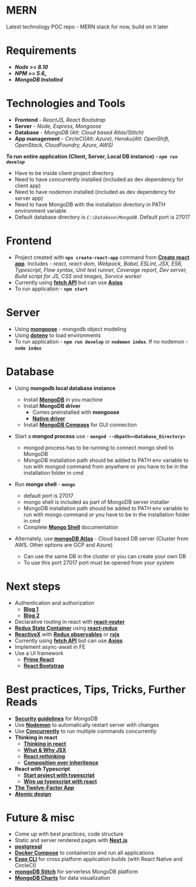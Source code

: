 # MERN
Latest technology POC repo - MERN stack for now, build on it later

# Requirements
* ***Node >= 8.10***
* ***NPM >= 5.6_***
* ***MongoDB Installed***

# Technologies and Tools
* **Frontend** - *ReactJS, React Bootstrap*
* **Server** - *Node, Express, Mongoose*
* **Database** - *MongoDB (Alt: Cloud based Atlas/Stitch)*
* **App management** - *CircleCI(Alt: Azure), Heroku(Alt: OpenShift, OpenStack, CloudFoundry, Azure, AWS)*

**To run entire application (Client, Server, Local DB instance) - *`npm run develop`***
  - Have to be inside client project directory
  - Need to have concurrently installed (included as dev dependency for client app)
  - Need to have nodemon installed (included as dev dependency for server app)
  - Need to have MongoDB with the installation directory in PATH environment variable
  - Default database directory is *`C:\Database\MongoDB`*. Default port is 27017

# Frontend
* Project created with **`npx create-react-app`** command from [**Create react app**](https://reactjs.org/docs/create-a-new-react-app.html). Includes - *react, react-dom, Webpack, Babel, ESLint, JSX, ES6, Typescript, Flow syntax, Unit test runner, Coverage report, Dev server, Build script for JS, CSS and images, Service worker*
* Currently using [**fetch API**](https://developer.mozilla.org/en-US/docs/Web/API/Fetch_API) but can use [**Axios**](https://github.com/axios/axios)
* To run application - **`npm start`**

# Server
* Using [**mongoose**](https://mongoosejs.com/) - mongodb object modeling
* Using [**dotenv**](https://www.npmjs.com/package/dotenv) to load environments
* To run application - **`npm run develop`** or **`nodemon index`**. If no nodemon - **`node index`**

# Database
* Using **mongodb local database instance**
  - Install [**MongoDB**](https://docs.mongodb.com/manual/tutorial/install-mongodb-on-windows/) in you machine
  - Install **MongoDB driver**
    - Comes preinstalled with **mongoose**
    - [**Native driver**](http://mongodb.github.io/node-mongodb-native/3.4/quick-start/quick-start/)
  - Install [**MongoDB Compass**](https://www.mongodb.com/products/compass) for GUI connection
* Start a **mongod process** use - **`mongod --dbpath=<Database_Directory>`**
  - mongod process has to be running to connect mongo shell to MongoDB
  - MongoDB installation path should be added to PATH env variable to run with mongod command from anywhere or you have to be in the installation folder in cmd
* Run **mongo shell** - **`mongo`**
  - default port is 27017
  - mongo shell is included as part of MongoDB server installer
  - MongoDB installation path should be added to PATH env variable to run with mongo command or you have to be in the installation folder in cmd
  - Complete [**Mongo Shell**](https://docs.mongodb.com/manual/mongo/) documentation

* Alternately, use [**mongoDB Atlas**](https://www.mongodb.com/cloud/atlas) - Cloud based DB server (Cluster from AWS. Other options are GCP and Azure)
  - Can use the same DB in the cluster or you can create your own DB
  - To use this port 27017 port must be opened from your system

# Next steps
* Authentication and authorization
  - [**Blog 1**](https://medium.com/swlh/jwt-authentication-authorization-in-nodejs-express-mongodb-rest-apis-2019-ad14ec818122)
  - [**Blog 2**](https://medium.com/quick-code/handling-authentication-and-authorization-with-node-7f9548fedde8)
* Declarative routing in react with [**react-router**](https://www.npmjs.com/package/react-router)
* [**Redux State Container**](https://redux.js.org/) using [**react-redux**](https://react-redux.js.org/introduction/quick-start)
* [**ReactiveX**](http://reactivex.io/) with [**Redux observables**](https://redux-observable.js.org/) or [**rxjs**](https://rxjs-dev.firebaseapp.com/)
* Currently using [**fetch API**](https://developer.mozilla.org/en-US/docs/Web/API/Fetch_API) but can use [**Axios**](https://github.com/axios/axios)
* Implement async-await in FE
* Use a UI framework
  - [**Prime React**](https://www.primefaces.org/primereact/#/)
  - [**React Bootstrap**](https://react-bootstrap.github.io/)

# Best practices, Tips, Tricks, Further Reads
* [**Security guidelines**](https://docs.mongodb.com/manual/administration/security-checklist/) for MongoDB
* Use [**Nodemon**](https://www.npmjs.com/package/nodemon) to automatically restart server with changes
* Use [**Concurrently**](https://www.npmjs.com/package/concurrently) to run multiple commands concurrently
* **Thinking in react**
  - [**Thinking in react**](https://reactjs.org/docs/thinking-in-react.html)
  - [**What & Why JSX**](https://reactjs.org/docs/introducing-jsx.html)
  - [**React rethinking**](https://www.youtube.com/watch?v=x7cQ3mrcKaY)
  - [**Composition over inheritence**](https://reactjs.org/docs/composition-vs-inheritance.html)
* **React with Typescript**
  - [**Start project with typescript**](https://create-react-app.dev/docs/adding-typescript/)
  - [**Wire up typescript with react**](https://www.typescriptlang.org/docs/handbook/react-&-webpack.html)
* [**The Twelve-Factor App**](https://12factor.net/)
* [**Atomic design**](https://bradfrost.com/blog/post/atomic-web-design/)

# Future & misc
* Come up with best practices, code structure
* Static and server rendered pages with [**Next.js**](https://nextjs.org/learn/basics/getting-started)
* [**postgresql**](https://www.postgresql.org/docs/)
* [**Docker Compose**](https://docs.docker.com/compose/) to containerize and run all applications
* [**Expo CLI**](https://expo.io/) for cross platform application builds (with React Native and CircleCI)
* [**mongoDB Stitch**](https://www.mongodb.com/cloud/stitch) for serverless MongoDB platform
* [**MongoDB Charts**](https://docs.mongodb.com/charts/master/) for data visualization